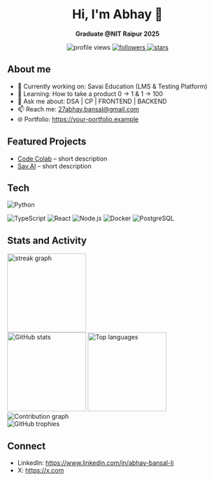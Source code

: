 <!-- Profile Header -->
<div align="center">
  <h1>Hi, I'm Abhay 👋</h1>
  <p><b>Graduate @NIT Raipur 2025</b></p>

  <!-- Badges -->
  <img src="https://komarev.com/ghpvc/?username=abhaybansal0&style=flat&color=blue" alt="profile views" />
  <a href="https://github.com/abhaybansal0?tab=followers">
    <img src="https://img.shields.io/github/followers/abhaybansal0?label=Followers&style=social" alt="followers" />
  </a>
  <a href="https://github.com/abhaybansal0?tab=repositories">
    <img src="https://img.shields.io/github/stars/abhaybansal0?affiliations=OWNER%2CCOLLABORATOR&style=social" alt="stars" />
  </a>
</div>

<!-- About -->
## About me
- 🔭 Currently working on: Savai Education (LMS & Testing Platform)
- 🌱 Learning: How to take a product 0 -> 1 & 1 -> 100
- 💬 Ask me about: DSA | CP | FRONTEND | BACKEND
- 📫 Reach me: 27abhay.bansal@gmail.com
- 🌐 Portfolio: https://your-portfolio.example

<!-- Highlights -->
## Featured Projects
- [Code Colab](https://github.com/abhaybansal0/Code-Colab) – short description
- [Sav.AI](https://github.com/abhaybansal0/) – short description

<!-- Tech stack (badges via shields.io) -->
## Tech
![Python](https://img.shields.io/badge/Python-3776AB?logo=python&logoColor=white)
<!-- MongoDB, Express, Nextjs, DSA, and MERN Stack mainly, AWS -->
![TypeScript](https://img.shields.io/badge/TypeScript-3178C6?logo=typescript&logoColor=white)
![React](https://img.shields.io/badge/React-61DAFB?logo=react&logoColor=black)
![Node.js](https://img.shields.io/badge/Node.js-339933?logo=node.js&logoColor=white)
![Docker](https://img.shields.io/badge/Docker-2496ED?logo=docker&logoColor=white)
![PostgreSQL](https://img.shields.io/badge/PostgreSQL-4169E1?logo=postgresql&logoColor=white)

<!-- Stats (dynamic images) -->
## Stats and Activity

<!-- Streaks -->
<div>
  <img src="https://streak-stats.demolab.com/?user=abhaybansal0&theme=tokyonight&hide_border=true" height="180" alt="streak graph" />
</div>

<!-- GitHub stats + Top languages -->
<div>
  <img src="https://github-readme-stats.vercel.app/api?username=abhaybansal0&show_icons=true&hide_title=true&count_private=true&theme=tokyonight&hide_border=true" height="180" alt="GitHub stats" />
  <img src="https://github-readme-stats.vercel.app/api/top-langs/?username=abhaybansal0&layout=compact&langs_count=8&theme=tokyonight&hide_border=true" height="180" alt="Top languages" />
</div>

<!-- Activity graph -->
<div>
  <img src="https://github-readme-activity-graph.vercel.app/graph?username=abhaybansal0&theme=tokyo-night&hide_border=true&area=true" alt="Contribution graph" />
</div>

<!-- Trophies -->
<div>
  <img src="https://github-profile-trophy.vercel.app/?username=abhaybansal0&theme=onedark&no-bg=true&no-frame=true&row=1&column=7" alt="GitHub trophies" />
</div>

<!-- Contact / Social -->
## Connect
- LinkedIn: https://www.linkedin.com/in/abhay-bansal-li
- X: https://x.com
